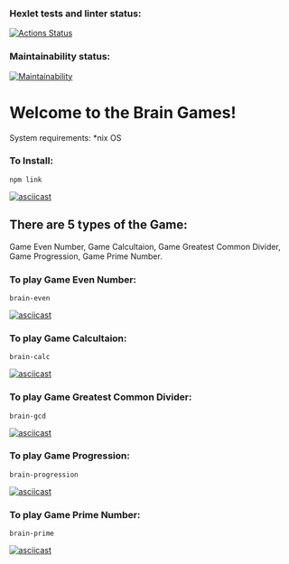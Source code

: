 ### Hexlet tests and linter status:
[![Actions Status](https://github.com/DomnitskiyOleg/frontend-project-44/workflows/hexlet-check/badge.svg)](https://github.com/DomnitskiyOleg/frontend-project-44/actions)
### Maintainability status:
[![Maintainability](https://api.codeclimate.com/v1/badges/95445560179aec8befd9/maintainability)](https://codeclimate.com/github/DomnitskiyOleg/frontend-project-44/maintainability)
# Welcome to the Brain Games!
System requirements: *nix OS
### To Install:
```
npm link
```
[![asciicast](https://asciinema.org/a/551987.svg)](https://asciinema.org/a/551987)

## There are 5 types of the Game:
Game Even Number, Game Calcultaion, Game Greatest Common Divider, Game Progression, Game Prime Number.
### To play Game Even Number:
```
brain-even
```
[![asciicast](https://asciinema.org/a/553068.svg)](https://asciinema.org/a/553068)
### To play Game Calcultaion:
```
brain-calc
```
[![asciicast](https://asciinema.org/a/553069.svg)](https://asciinema.org/a/553069)
### To play Game Greatest Common Divider:
```
brain-gcd
```
[![asciicast](https://asciinema.org/a/553070.svg)](https://asciinema.org/a/553070)
### To play Game Progression:
```
brain-progression
```
[![asciicast](https://asciinema.org/a/553071.svg)](https://asciinema.org/a/553071)
### To play Game Prime Number:
```
brain-prime
```
[![asciicast](https://asciinema.org/a/553072.svg)](https://asciinema.org/a/553072)

